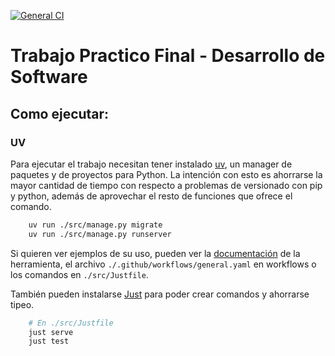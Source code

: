 [![General CI](https://github.com/lauacosta/desarrollo_software/actions/workflows/general.yaml/badge.svg)](https://github.com/lauacosta/desarrollo_software/actions/workflows/general.yaml)


# Trabajo Practico Final - Desarrollo de Software

## Como ejecutar:
### UV
Para ejecutar el trabajo necesitan tener instalado [uv](https://docs.astral.sh/uv/), un manager de paquetes y de proyectos para Python. La intención con esto es ahorrarse la mayor cantidad de tiempo con respecto a problemas de versionado con pip y python, además de aprovechar el resto de funciones que ofrece el comando.
``` sh
    uv run ./src/manage.py migrate
    uv run ./src/manage.py runserver
```

Si quieren ver ejemplos de su uso, pueden ver la [documentación](https://docs.astral.sh/uv/getting-started/) de la herramienta, el archivo `./.github/workflows/general.yaml` en workflows o los comandos en `./src/Justfile`.

También pueden instalarse [Just](https://github.com/casey/just) para poder crear comandos y ahorrarse tipeo.
``` sh
    # En ./src/Justfile
    just serve
    just test
```

